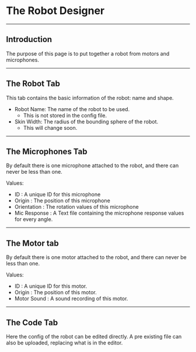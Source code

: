 # The Robot Designer
---
## Introduction
The purpose of this page is to put together a robot from motors and microphones.

---
## The Robot Tab
This tab contains the basic information of the robot: name and shape.

- Robot Name: The name of the robot to be used.
    - This is not stored in the config file.
- Skin Width: The radius of the bounding sphere of the robot.
    - This will change soon.

---
## The Microphones Tab
By default there is one microphone attached to the robot, and there can never be less than one.

Values:

- ID : A unique ID for this microphone
- Origin : The position of this microphone
- Orientation : The rotation values of this microphone
- Mic Response : A Text file containing the microphone response values for every angle.

---
## The Motor tab
By default there is one motor attached to the robot, and there can never be less than one.

Values:

- ID : A unique ID for this motor.
- Origin : The position of this motor.
- Motor Sound : A sound recording of this motor.

---
## The Code Tab
Here the config of the robot can be edited directly. A pre existing file can also be uploaded, replacing what is in the editor.
